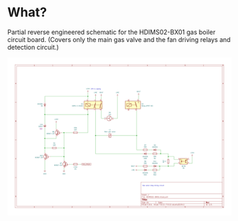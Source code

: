 # What?

Partial reverse engineered schematic for the HDIMS02-BX01 gas boiler circuit board. (Covers only the main gas valve and the fan driving relays and detection circuit.)

![sch](https://raw.githubusercontent.com/martonmiklos/HDIMS02-BX01-schematic/master/HDIMS02-BX01.png "Schamtic")

